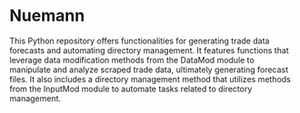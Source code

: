 # Nuemann
This Python repository offers functionalities for generating trade data forecasts and automating directory management. It features functions that leverage data modification methods from the DataMod module to manipulate and analyze scraped trade data, ultimately generating forecast files. It also includes a directory management method that utilizes methods from the InputMod module to automate tasks related to directory management.
